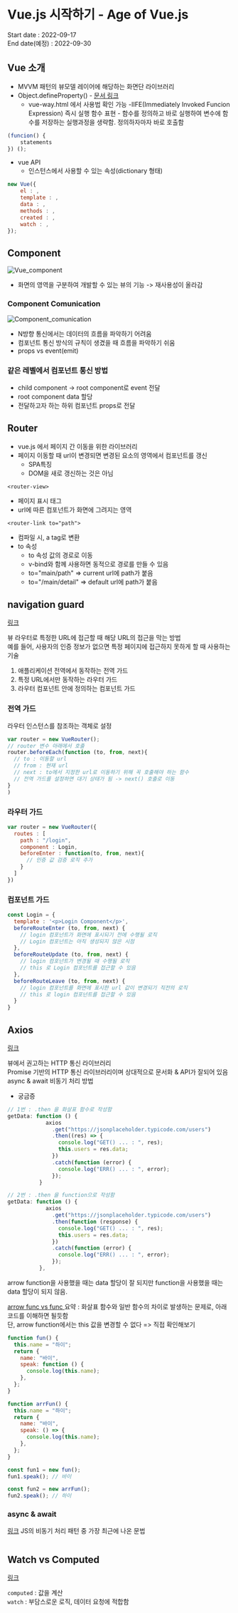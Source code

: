 # Vue.js 시작하기 - Age of Vue.js

Start date : 2022-09-17  
End date(예정) : 2022-09-30

## Vue 소개

- MVVM 패턴의 뷰모델 레이어에 해당하는 화면단 라이브러리
- Object.defineProperty() - [문서 링크](https://developer.mozilla.org/en-US/docs/Web/JavaScript/Reference/Global_Objects/Object/defineProperty)
  - vue-way.html 에서 사용법 확인 가능
    -IIFE(Immediately Invoked Funcion Expression) 즉시 실행 함수 표현 - 함수를 정의하고 바로 실행하여 변수에 함수를 저장하는 실행과정을 생략함. 정의하자마자 바로 호출함

```JavaScript
(funcion() {
    statements
}) ();
```

- vue API
  - 인스턴스에서 사용할 수 있는 속성(dictionary 형태)

```JavaScript
new Vue({
    el : ,
    template : ,
    data : ,
    methods : ,
    created : ,
    watch : ,
});
```

## Component

![Vue_component](https://vuejs.org/assets/components.7fbb3771.png)

- 화면의 영역을 구분하여 개발할 수 있는 뷰의 기능 -> 재사용성이 올라감

### Component Comunication

![Component_comunication](https://joshua1988.github.io/vue-camp/assets/img/component-communication.2bb1d838.png)

- N방향 통신에서는 데이터의 흐름을 파악하기 어려움
- 컴포넌트 통신 방식의 규칙이 생겼을 때 흐름을 파악하기 쉬움
- props vs event(emit)

### 같은 레벨에서 컴포넌트 통신 방법

- child component -> root component로 event 전달
- root component data 할당
- 전달하고자 하는 하위 컴포넌트 props로 전달

## Router

- vue.js 에서 페이지 간 이동을 위한 라이브러리
- 페이지 이동할 때 url이 변경되면 변경된 요소의 영역에서 컴포넌트를 갱신
  - SPA특징
  - DOM을 새로 갱신하는 것은 아님

`<router-view>`

- 페이지 표시 태그
- url에 따른 컴포넌트가 화면에 그려지는 영역

`<router-link to="path">`

- 컴파일 시, a tag로 변환
- to 속성
  - to 속성 값의 경로로 이동
  - v-bind와 함께 사용하면 동적으로 경로를 만들 수 있음
  - to="main/path" => current url에 path가 붙음
  - to="/main/detail" => default url에 path가 붙음

## navigation guard

[링크](https://joshua1988.github.io/web-development/vuejs/vue-router-navigation-guards/)

뷰 라우터로 특정한 URL에 접근할 때 해당 URL의 접근을 막는 방법  
예를 들어, 사용자의 인증 정보가 없으면 특정 페이지에 접근하지 못하게 할 때 사용하는 기술

1. 애플리케이션 전역에서 동작하는 전역 가드
2. 특정 URL에서만 동작하는 라우터 가드
3. 라우터 컴포넌트 안에 정의하는 컴포넌트 가드

### 전역 가드

라우터 인스턴스를 참조하는 객체로 설정

```JavaScript
var router = new VueRouter();
// router 변수 아래에서 호출
router.beforeEach(function (to, from, next){
  // to : 이동할 url
  // from : 현재 url
  // next : to에서 지정한 url로 이동하기 위해 꼭 호출해야 하는 함수
  // 전역 가드를 설정하면 대기 상태가 됨 -> next() 호출로 이동
}
)
```

### 라우터 가드

```JavaScript
var router = new VueRouter({
  routes : [
    path : "/login",
    component : Login,
    beforeEnter : function(to, from, next){
      // 인증 값 검증 로직 추가
    }
  ]
})
```

### 컴포넌트 가드

```JavaScript
const Login = {
  template : '<p>Login Component</p>',
  beforeRouteEnter (to, from, next) {
    // login 컴포넌트가 화면에 표시되기 전에 수행될 로직
    // Login 컴포넌트는 아직 생성되지 않은 시점
  },
  beforeRouteUpdate (to, from, next) {
    // login 컴포넌트가 변경될 때 수행될 로직
    // this 로 Login 컴포넌트를 접근할 수 있음
  },
  beforeRouteLeave (to, from, next) {
    // login 컴포넌트를 화면에 표시한 url 값이 변경되기 직전의 로직
    // this 로 login 컴포넌트를 접근할 수 있음
  }
}
```

## Axios

[링크](https://github.com/axios/axios)

뷰에서 권고하는 HTTP 통신 라이브러리  
Promise 기반의 HTTP 통신 라이브러리이며 상대적으로 문서화 & API가 잘되어 있음  
async & await 비동기 처리 방법

- 궁금증

```javascript
// 1번 : .then 을 화살표 함수로 작성함
getData: function () {
            axios
              .get("https://jsonplaceholder.typicode.com/users")
              .then((res) => {
                console.log("GET() ... : ", res);
                this.users = res.data;
              })
              .catch(function (error) {
                console.log("ERR() ... : ", error);
              });
          }
```

```javascript
// 2번 : .then 을 function으로 작성함
getData: function () {
            axios
              .get("https://jsonplaceholder.typicode.com/users")
              .then(function (response) {
                console.log("GET() ... : ", res);
                this.users = res.data;
              })
              .catch(function (error) {
                console.log("ERR() ... : ", error);
              });
          },
```

arrow function을 사용했을 때는 data 할당이 잘 되지만 function을 사용했을 때는 data 할당이 되지 않음.

[arrow func vs func ](https://hhyemi.github.io/2021/06/09/arrow.html)
요약 : 화살표 함수와 일반 함수의 차이로 발생하는 문제로, 아래 코드를 이해하면 될듯함  
단, arrow function에서는 this 값을 변경할 수 없다 => 직접 확인해보기

```javascript
function fun() {
  this.name = "하이";
  return {
    name: "바이",
    speak: function () {
      console.log(this.name);
    },
  };
}

function arrFun() {
  this.name = "하이";
  return {
    name: "바이",
    speak: () => {
      console.log(this.name);
    },
  };
}

const fun1 = new fun();
fun1.speak(); // 바이

const fun2 = new arrFun();
fun2.speak(); // 하이
```

### async & await

[링크](https://joshua1988.github.io/web-development/javascript/js-async-await/)
JS의 비동기 처리 패턴 중 가장 최근에 나온 문법

```

```

## Watch vs Computed

[링크](https://vuejs.org/guide/essentials/computed.html#ad)

`computed` : 값을 계산  
`watch` : 부담스로운 로직, 데이터 요청에 적합함
